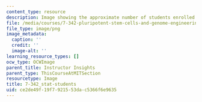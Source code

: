 ```yaml
---
content_type: resource
description: Image showing the approximate number of students enrolled in the class.
file: /media/courses/7-342-pluripotent-stem-cells-and-genome-engineering-for-modeling-human-diseases-spring-2015/ce2de49f19f7921553dac5366f6e9635_7-342_stat-students.png
file_type: image/png
image_metadata:
  caption: ''
  credit: ''
  image-alt: ''
learning_resource_types: []
ocw_type: OCWImage
parent_title: Instructor Insights
parent_type: ThisCourseAtMITSection
resourcetype: Image
title: 7-342_stat-students
uid: ce2de49f-19f7-9215-53da-c5366f6e9635
---
```

